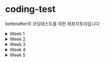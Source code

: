 # coding-test
betterafter의 코딩테스트를 위한 레포지토리입니다

<details>
    <summary>Week 1</summary>
    
## 2024.04.19
- [백준] 2493. 탑
    - [문제] https://www.acmicpc.net/problem/2493
    - [풀이] https://keykat.tistory.com/entry/%EB%B0%B1%EC%A4%80-2493-%ED%83%91
</details>

<details>
    <summary>Week 2</summary>
    
## 2024.04.22
- [백준] 14719. 빗물
    - [문제] https://www.acmicpc.net/problem/14719
    - [풀이] https://keykat.tistory.com/entry/%EC%95%8C%EA%B3%A0%EB%A6%AC%EC%A6%98%EB%B0%B1%EC%A4%80-14719-%EB%B9%97%EB%AC%BC

## 2024.04.25
- [백준] 2607. 비슷한 단어
    - [문제] https://www.acmicpc.net/problem/2607
    - [풀이] https://keykat.tistory.com/entry/%EC%95%8C%EA%B3%A0%EB%A6%AC%EC%A6%98%EB%B0%B1%EC%A4%80-2607-%EB%B9%84%EC%8A%B7%ED%95%9C-%EB%8B%A8%EC%96%B4

## 2024.04.27
- [백준] 11659. 구간 합 구하기 4
    - [문제] https://www.acmicpc.net/problem/11659
    - [풀이] https://keykat.tistory.com/entry/%EC%95%8C%EA%B3%A0%EB%A6%AC%EC%A6%98%EB%B0%B1%EC%A4%80-11659-%EA%B5%AC%EA%B0%84-%ED%95%A9-%EA%B5%AC%ED%95%98%EA%B8%B0-4

## 2024.04.27
- [백준] 11659. 구간 합 구하기 4
    - [문제] https://www.acmicpc.net/problem/15486
    - [풀이] https://keykat.tistory.com/entry/%EC%95%8C%EA%B3%A0%EB%A6%AC%EC%A6%98%EB%B0%B1%EC%A4%80-15486-%ED%87%B4%EC%82%AC
</details>

<details>
    <summary>Week 3</summary>
    
## 2024.05.01
- [백준] 3758. KCPC
    - [문제] https://www.acmicpc.net/problem/3758
    - [풀이] https://keykat.tistory.com/entry/%EC%95%8C%EA%B3%A0%EB%A6%AC%EC%A6%98%EB%B0%B1%EC%A4%80-3758-KCPC

## 2024.05.03
- [백준] 13305. 주유소
    - [문제] https://www.acmicpc.net/problem/13305
    - [풀이] https://keykat.tistory.com/entry/%EC%95%8C%EA%B3%A0%EB%A6%AC%EC%A6%98%EB%B0%B1%EC%A4%80-13305-%EC%A3%BC%EC%9C%A0%EC%86%8C

## 2024.05.06
- [백준] 20310. 타노스 
    - [문제] https://www.acmicpc.net/problem/20310
    - [풀이] https://keykat.tistory.com/entry/%EC%95%8C%EA%B3%A0%EB%A6%AC%EC%A6%98%EB%B0%B1%EC%A4%80-20310-%ED%83%80%EB%85%B8%EC%8A%A4

</details>

<details>
    <summary>Week 4</summary>

## 2024.05.08
- [백준] 19637. IF문 좀 대신 써줘 
    - [문제] https://www.acmicpc.net/problem/19637
    - [풀이] https://keykat.tistory.com/entry/%EC%95%8C%EA%B3%A0%EB%A6%AC%EC%A6%98%EB%B0%B1%EC%A4%80-19637-IF%EB%AC%B8-%EC%A2%80-%EB%8C%80%EC%8B%A0-%EC%8D%A8%EC%A4%98

## 2024.05.09
- [백준] 22233. 가희와 키워드
    - [문제] https://www.acmicpc.net/problem/22233
    - [풀이] https://keykat.tistory.com/entry/%EC%95%8C%EA%B3%A0%EB%A6%AC%EC%A6%98%EB%B0%B1%EC%A4%80-22233-%EA%B0%80%ED%9D%AC%EC%99%80-%ED%82%A4%EC%9B%8C%EB%93%9C

- [백준] 20006. 랭킹전 대기열
    - [문제] https://www.acmicpc.net/problem/20006
    - [풀이] https://keykat.tistory.com/entry/%EC%95%8C%EA%B3%A0%EB%A6%AC%EC%A6%98%EB%B0%B1%EC%A4%80-20006-%EB%9E%AD%ED%82%B9%EC%A0%84-%EB%8C%80%EA%B8%B0%EC%97%B4
</details>

<details>
    <summary>Week 5</summary>
    
## 2024.05.15
- [백준] 11501. 주식
    - [문제] https://www.acmicpc.net/problem/11501
    - [풀이] https://keykat.tistory.com/entry/%EC%95%8C%EA%B3%A0%EB%A6%AC%EC%A6%98%EB%B0%B1%EC%A4%80-11501-%EC%A3%BC%EC%8B%9D

## 2024.05.16
- [백준] 4358. 생태학
    - [문제] https://www.acmicpc.net/problem/4358
    - [풀이] https://keykat.tistory.com/entry/%EC%95%8C%EA%B3%A0%EB%A6%AC%EC%A6%98%EB%B0%B1%EC%A4%80-4358-%EC%83%9D%ED%83%9C%ED%95%99

## 2024.05.17
- [백준] 4358. 생태학
    - [문제] https://www.acmicpc.net/problem/4358
    - [풀이] https://keykat.tistory.com/entry/%EC%95%8C%EA%B3%A0%EB%A6%AC%EC%A6%98%EB%B0%B1%EC%A4%80-4358-%EC%83%9D%ED%83%9C%ED%95%99

</details>